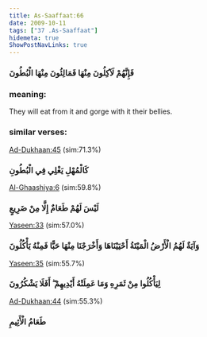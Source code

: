 ```yaml
---
title: As-Saaffaat:66
date: 2009-10-11
tags: ["37 .As-Saaffaat"]
hidemeta: true 
ShowPostNavLinks: true 
---
```

### فَإِنَّهُمْ لَآكِلُونَ مِنْهَا فَمَالِئُونَ مِنْهَا الْبُطُونَ
### meaning: 
They will eat from it and gorge with it their bellies.
### similar verses: 

[Ad-Dukhaan:45](/44/45) (sim:71.3%)

### كَالْمُهْلِ يَغْلِي فِي الْبُطُونِ

[Al-Ghaashiya:6](/88/6) (sim:59.8%)

### لَيْسَ لَهُمْ طَعَامٌ إِلَّا مِنْ ضَرِيعٍ

[Yaseen:33](/36/33) (sim:57.0%)

### وَآيَةٌ لَهُمُ الْأَرْضُ الْمَيْتَةُ أَحْيَيْنَاهَا وَأَخْرَجْنَا مِنْهَا حَبًّا فَمِنْهُ يَأْكُلُونَ

[Yaseen:35](/36/35) (sim:55.7%)

### لِيَأْكُلُوا مِنْ ثَمَرِهِ وَمَا عَمِلَتْهُ أَيْدِيهِمْ ۖ أَفَلَا يَشْكُرُونَ

[Ad-Dukhaan:44](/44/44) (sim:55.3%)

### طَعَامُ الْأَثِيمِ
